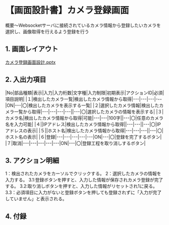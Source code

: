 # 【画面設計書】カメラ登録画面
概要～Websocketサーバに接続されているカメラ情報から登録したいカメラを選択し、画像取得を行えるよう登録を行う

## 1. 画面レイアウト
[カメラ登録画面設計.pptx](https://github.com/user-attachments/files/16668088/default.pptx)

## 2. 入出力項目

|No|部品種類|表示|入力|入力桁数|文字種|入力制限|初期表示|アクションID|必須|項目説明|
|１|検出したカメラ一覧|検出したカメラ情報から取得|---|---|---|---|ON|---|〇|検出したカメラを表示する一覧|
|２|選択したカメラ情報|検出したカメラ一覧から取得|---|---|---|---||---|〇|選択したカメラの情報を表示する|
|３|カメラ名|検出したカメラ情報から取得|可能|---|---|100字||---|〇|任意のカメラ名を入力可能|
|４||IPアドレス|検出したカメラ情報から取得||---|---||---|〇|IPアドレスの表示|
|５||ホスト名|検出したカメラ情報から取得|---|---|---||---|〇|ホスト名の表示|
|６|登録|---|---|---|---|---|ON|---|〇|登録を完了するボタン|
|７|取消|---|---|---|---|---|ON|---|〇|登録工程を取り消しするボタン|


## 3. アクション明細

1：検出されたカメラをカーソルでクリックする。
2：選択したカメラの情報を入力する。
3.1:登録ボタンを押すと、入力した情報が保存されカメラ登録が完了する。
3.2:取り消しボタンを押すと、入力した情報がリセットされ1に戻る。
3.3：必須項目に入力がないと登録ボタンを押しても登録されずに「入力が完了していません」と表示される。

## 4. 付録
